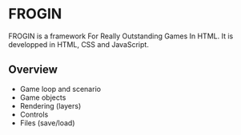 # FROGIN 

FROGIN is a framework For Really Outstanding Games In HTML. 
It is developped in HTML, CSS and JavaScript.  

## Overview 

* Game loop and scenario
* Game objects
* Rendering (layers)
* Controls
* Files (save/load)